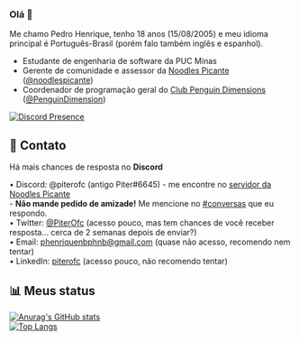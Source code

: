 ### Olá 👋

Me chamo Pedro Henrique, tenho 18 anos (15/08/2005) e meu idioma principal é Português-Brasil (porém falo também inglês e espanhol).<br>
- Estudante de engenharia de software da PUC Minas
- Gerente de comunidade e assessor da [Noodles Picante](https://www.noodlespicante.com) ([@noodlespicante](https://github.com/noodlespicante))
- Coordenador de programação geral do [Club Penguin Dimensions](https://www.cpdimensions.com) ([@PenguinDimension](https://github.com/PenguinDimension))

[![Discord Presence](https://lanyard.cnrad.dev/api/351111345971789825?showDisplayName=true&idleMessage=SouNP%20-%20https\:\/\/www\.noodlespicante\.com)](https://discord.com/users/351111345971789825)

📩 Contato
----
Há mais chances de resposta no **Discord**

• Discord: @piterofc (antigo Piter#6645) - me encontre no [servidor da Noodles Picante](https://discord.gg/P9dhMJQ)<br>
\- **Não mande pedido de amizade!** Me mencione no [#conversas](https://discord.com/channels/584926863437070336/696846893468090450) que eu respondo.<br>
• Twitter: [@PiterOfc](https://twitter.com/piterofc) (acesso pouco, mas tem chances de você receber resposta... cerca de 2 semanas depois de enviar?)<br>
• Email: phenriquenbphnb@gmail.com (quase não acesso, recomendo nem tentar)<br>
• LinkedIn: [piterofc](https://www.linkedin.com/in/piterofc) (acesso pouco, não recomendo tentar)

📊 Meus status
----
[![Anurag's GitHub stats](https://github-readme-stats.vercel.app/api?username=piterofc&show_icons=true&include_all_commits=true&locale=pt-br)](https://github.com/piterofc)<br>
[![Top Langs](https://github-readme-stats.vercel.app/api/top-langs/?username=piterofc&locale=pt-br&layout=compact)](https://github.com/piterofc)<br>
